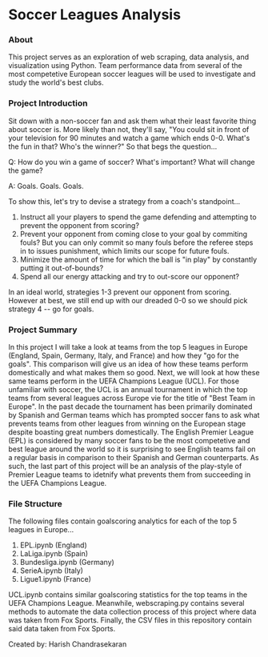 # Soccer Leagues Analysis

### About
This project serves as an exploration of web scraping, data analysis, and visualization using Python. Team performance data from several of the most competetive European soccer leagues will be used to investigate and study the world's best clubs.

### Project Introduction

Sit down with a non-soccer fan and ask them what their least favorite thing about soccer is. More likely than not, they'll say, "You could sit in front of your television for 90 minutes and watch a game which ends 0-0. What's the fun in that? Who's the winner?" So that begs the question...

Q: How do you win a game of soccer? What's important? What will change the game?

A: Goals. Goals. Goals.

To show this, let's try to devise a strategy from a coach's standpoint...
1. Instruct all your players to spend the game defending and attempting to prevent the opponent from scoring?
2. Prevent your opponent from coming close to your goal by commiting fouls? But you can only commit so many fouls before the referee steps in to issues punishment, which limits our scope for future fouls. 
3. Minimize the amount of time for which the ball is "in play" by constantly putting it out-of-bounds?
4. Spend all our energy attacking and try to out-score our opponent?

In an ideal world, strategies 1-3 prevent our opponent from scoring. However at best, we still end up with our dreaded 0-0 so we should pick strategy 4 -- go for goals.

### Project Summary
In this project I will take a look at teams from the top 5 leagues in Europe (England, Spain, Germany, Italy, and France) and how they "go for the goals". This comparison will give us an idea of how these teams perform domestically and what makes them so good. Next, we will look at how these same teams perform in the UEFA Champions League (UCL). For those unfamiliar with soccer, the UCL is an annual tournament in which the top teams from several leagues across Europe vie for the title of "Best Team in Europe". In the past decade the tournament has been primarily dominated by Spanish and German teams which has prompted soccer fans to ask what prevents teams from other leagues from winning on the European stage despite boasting great numbers domestically. The English Premier League (EPL) is considered by many soccer fans to be the most competetive and best league around the world so it is surprising to see English teams fail on a regular basis in comparison to their Spanish and German counterparts. As such, the last part of this project will be an analysis of the play-style of Premier League teams to idetnify what prevents them from succeeding in the UEFA Champions League.

### File Structure

The following files contain goalscoring analytics for each of the top 5 leagues in Europe...
1. EPL.ipynb (England)
2. LaLiga.ipynb (Spain)
3. Bundesliga.ipynb (Germany)
4. SerieA.ipynb (Italy)
5. Ligue1.ipynb (France)

UCL.ipynb contains similar goalscoring statistics for the top teams in the UEFA Champions League. Meanwhile, webscraping.py contains several methods to automate the data collection process of this project where data was taken from Fox Sports. Finally, the CSV files in this repository contain said data taken from Fox Sports.

Created by: Harish Chandrasekaran
